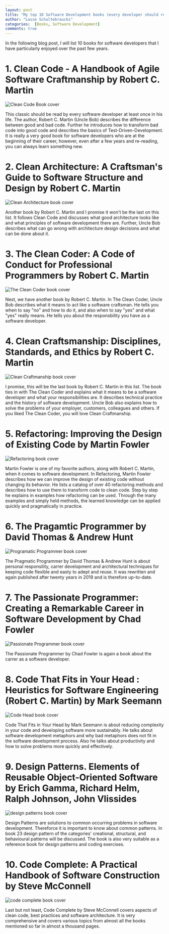 ```yaml
---
layout: post
title: "My top 10 Software Development books (every developer should read)"
author: "Lasse Schultebraucks"
categories:  [Books, Software Development]
comments: true
---
```


In the following blog post, I will list 10 books for software developers that I have particularly enjoyed over the past few years. 

# 1. Clean Code - A Handbook of Agile Software Craftmanship by Robert C. Martin
![Clean Code Book cover]({{site.url}}/assets/img/cleanCode_book_cover.jpg)

This classic should be read by every software developer at least once in his life. The author, Robert C. Martin (Uncle Bob) describes the difference between good and bad code. Further he introduces how to transform bad code into good code and describes the basics of Test-Driven-Development. It is really a very good book for software developers who are at the beginning of their career, however, even after a few years and re-reading, you can always learn something new.

# 2. Clean Architecture: A Craftsman's Guide to Software Structure and Design by Robert C. Martin

![Clean Architecture book cover]({{site.url}}/assets/img/cleanArch_book_cover.jpg)

Another book by Robert C. Martin and I promise it won't be the last on this list. It follows Clean Code and discusses what good architecture looks like and what principles of software development there are. Further, Uncle Bob describes what can go wrong with architecture design decisions and what can be done about it.

# 3. The Clean Coder: A Code of Conduct for Professional Programmers by Robert C. Martin

![The Clean Coder book cover]({{site.url}}/assets/img/cleanCoder_cover.jpg)

Next, we have another book by Robert C. Martin. In The Clean Coder, Uncle Bob describes what it means to act like a software craftsman. He tells you when to say "no" and how to do it, and also when to say "yes" and what "yes" really means. He tells you about the responsbility you have as a software developer. 

# 4. Clean Craftsmanship: Disciplines, Standards, and Ethics by Robert C. Martin

![Clean Craftmanship book cover]({{site.url}}/assets/img/cleanCraft_cover.jpg)

I promise, this will be the last book by Robert C. Martin in this list. The book ties in with The Clean Coder and explains what it means to be a software developer and what your responsibilities are. It describes technical practice and the history of software development. Uncle Bob also explains how to solve the problems of your employer, customers, colleagues and others. If you liked The Clean Coder, you will love Clean Craftmanship.

# 5. Refactoring: Improving the Design of Existing Code by Martin Fowler

![Refactoring book cover]({{site.url}}/assets/img/refactoring_book_cover.jpg)

Martin Fowler is one of my favorite authors, along with Robert C. Martin, when it comes to software development. In Refactoring, Martin Fowler describes how we can improve the design of existing code without changing its behavior. He lists a catalog of over 40 refactoring methods and describes how to use them to transform code to clean code. Step by step he explains in examples how refactoring can be used. Through the many examples and simply held methods, the learned knowledge can be applied quickly and pragmatically in practice.

# 6. The Pragamtic Programmer by David Thomas & Andrew Hunt

![Programatic Programmer book cover]({{site.url}}/assets/img/pragmaticProgrammer_cover.jpg)

The Pragmatic Programmer by David Thomas & Andrew Hunt is about personal responsility, carrer development and architectural techniques for keeping code flexible and easty to adept and reuse. It was rewritten and again published after twenty years in 2019 and is therefore up-to-date.

# 7. The Passionate Programmer: Creating a Remarkable Career in Software Development by Chad Fowler

![Passionate Programmer book cover]({{site.url}}/assets/img/passionateProgrammer_cover.jpg)

The Passionate Programmer by Chad Fowler is again a book about the carrer as a software developer. 

# 8. Code That Fits in Your Head : Heuristics for Software Engineering (Robert C. Martin) by Mark Seemann

![Code Head book cover]({{site.url}}/assets/img/codeHead_cover.jpg)

Code That Fits in Your Head by Mark Seemann is about reducing complexity in your code and developing software more sustainably. He talks about software development metaphors and why bad metaphors does not fit in the software development process. Also he talks about productivity and how to solve problems more quickly and effectively. 

# 9. Design Patterns. Elements of Reusable Object-Oriented Software by Erich Gamma, Richard Helm, Ralph Johnson, John Vlissides

![design patterns book cover]({{site.url}}/assets/img/designPatterns_cover.jpg)

Design Patterns are solutions to common occurring problems in software development. Thereforce it is important to know about common patterns. In book 23 design pattern of the categories' creational, structural, and behavioural patterns will be discussed. The book is also very suitable as a reference book for design patterns and coding exercises.


# 10. Code Complete: A Practical Handbook of Software Construction by Steve McConnell

![code complete book cover]({{site.url}}/assets/img/codeComplete_cover.jpg)

Last but not least, Code Complete by Steve McConnell covers aspects of clean code, best practices and software architecture. It is very comprehensive and covers various topics from almost all the books mentioned so far in almost a thousand pages. 
